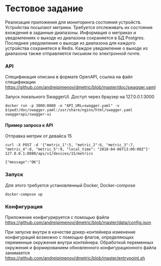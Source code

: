 # Тестовое задание

Реализация приложения для мониторинга состояния устройств. Устройства посылают метрики. Требуется отслеживать их состояние вхождения в заданные диапазоны.
Информация о метриках и уведомлениях о выходе из диапазона сохраняется в БД Postgres.
Последнее уведомление о выходе из диапазона для каждого устройства сохранятеся в Redis.
Каждое уведомление о выходе из диапазона также отправляется письмом по электронной почте.

### API

Спецификация описана в формате OpenAPI, ссылка на файл спецификации <https://github.com/andreipimenov/dmetric/blob/master/doc/swagger.yaml>

Запуск локального SwaggerUI. Доступ через браузер на 127.0.0.1:3000
```
docker run -p 3000:8080 -e "API_URL=swagger.yaml" -v $(pwd)/doc/swagger.yaml:/usr/share/nginx/html/swagger.yaml swaggerapi/swagger-ui
```

#### Пример запроса к API
Отправка метрик от девайса 15
```
curl -X POST -d '{"metric_1":5, "metric_2":6, "metric_3":7, "metric_4":8, "metric_5":9, "local_time": "2018-04-06T13:00:00Z"}' 127.0.0.1:8080/api/v1/devices/15/metrics

{"message":"OK"}
```

### Запуск

Для этого требуется установленный Docker, Docker-compose

```
docker-compose up
```

### Конфигурация

Приложение конфигурируется с помощью файла <https://github.com/andreipimenov/dmetric/blob/master/data/config.json>

При запуске внутри в качестве докер-контейнера изменение конфигураций возможно с помощью флагов, определяющих переменные окружения внутри контейнера. Обработкой переменных окружения и формированием обновленного конфигурационного файла занимается <https://github.com/andreipimenov/dmetric/blob/master/entrypoint.sh>